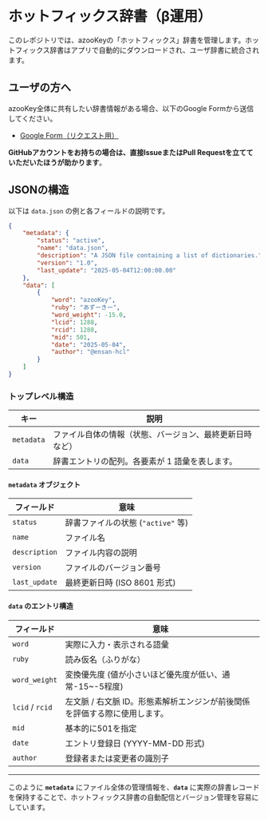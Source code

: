 # ホットフィックス辞書（β運用）

このレポジトリでは、azooKeyの「ホットフィックス」辞書を管理します。ホットフィックス辞書はアプリで自動的にダウンロードされ、ユーザ辞書に統合されます。

## ユーザの方へ
azooKey全体に共有したい辞書情報がある場合、以下のGoogle Formから送信してください。

* [Google Form（リクエスト用）](https://docs.google.com/forms/d/e/1FAIpQLSceGtIHH8P-KbrB2ownprap3cUVVJegbhGekfz1xCiwPxBNfg/viewform)

**GitHubアカウントをお持ちの場合は、直接IssueまたはPull Requestを立てていただいたほうが助かります**。

## JSONの構造


以下は `data.json` の例と各フィールドの説明です。

```json
{
    "metadata": {
        "status": "active",
        "name": "data.json",
        "description": "A JSON file containing a list of dictionaries.",
        "version": "1.0",
        "last_update": "2025-05-04T12:00:00.00"
    },
    "data": [
        {
            "word": "azooKey",
            "ruby": "あずーきー",
            "word_weight": -15.0,
            "lcid": 1288,
            "rcid": 1288,
            "mid": 501,
            "date": "2025-05-04",
            "author": "@ensan-hcl"
        }
    ]
}
```

### トップレベル構造

| キー | 説明 |
|------|------|
| `metadata` | ファイル自体の情報（状態、バージョン、最終更新日時など） |
| `data` | 辞書エントリの配列。各要素が 1 語彙を表します。 |

#### `metadata` オブジェクト

| フィールド | 意味 |
|-----------|------|
| `status` | 辞書ファイルの状態 (`"active"` 等) |
| `name` | ファイル名 |
| `description` | ファイル内容の説明 |
| `version` | ファイルのバージョン番号 |
| `last_update` | 最終更新日時 (ISO 8601 形式) |

#### `data` のエントリ構造

| フィールド | 意味 |
|-----------|------|
| `word` | 実際に入力・表示される語彙 |
| `ruby` | 読み仮名（ふりがな） |
| `word_weight` | 変換優先度 (値が小さいほど優先度が低い、通常-15~-5程度) |
| `lcid` / `rcid` | 左文脈 / 右文脈 ID。形態素解析エンジンが前後関係を評価する際に使用します。 |
| `mid` | 基本的に501を指定 |
| `date` | エントリ登録日 (YYYY-MM-DD 形式) |
| `author` | 登録者または変更者の識別子 |

---

このように **`metadata`** にファイル全体の管理情報を、**`data`** に実際の辞書レコードを保持することで、ホットフィックス辞書の自動配信とバージョン管理を容易にしています。
